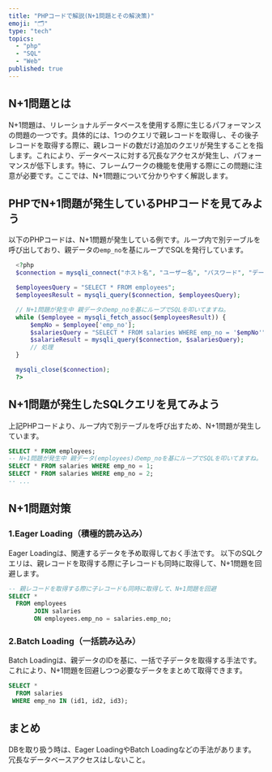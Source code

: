 ```yaml
---
title: "PHPコードで解説(N+1問題とその解決策)"
emoji: "🗂"
type: "tech"
topics:
  - "php"
  - "SQL"
  - "Web"
published: true
---
```


## N+1問題とは

N+1問題は、リレーショナルデータベースを使用する際に生じるパフォーマンスの問題の一つです。具体的には、1つのクエリで親レコードを取得し、その後子レコードを取得する際に、親レコードの数だけ追加のクエリが発生することを指します。これにより、データベースに対する冗長なアクセスが発生し、パフォーマンスが低下します。特に、フレームワークの機能を使用する際にこの問題に注意が必要です。ここでは、N+1問題について分かりやすく解説します。

## PHPでN+1問題が発生しているPHPコードを見てみよう

以下のPHPコードは、N+1問題が発生している例です。ループ内で別テーブルを呼び出しており、親データの`emp_no`を基にループでSQLを発行しています。

```php
  <?php
  $connection = mysqli_connect("ホスト名", "ユーザー名", "パスワード", "データベース名");

  $employeesQuery = "SELECT * FROM employees";
  $employeesResult = mysqli_query($connection, $employeesQuery);

  // N+1問題が発生中 親データのemp_noを基にループでSQLを叩いてますね。
  while ($employee = mysqli_fetch_assoc($employeesResult)) {
      $empNo = $employee['emp_no'];
      $salariesQuery = "SELECT * FROM salaries WHERE emp_no = '$empNo'";
      $salarieResult = mysqli_query($connection, $salariesQuery);
      // 処理
  }

  mysqli_close($connection);
  ?>
```

## N+1問題が発生したSQLクエリを見てみよう

上記PHPコードより、ループ内で別テーブルを呼び出すため、N+1問題が発生しています。

```sql
SELECT * FROM employees;
-- N+1問題が発生中 親データ(employees)のemp_noを基にループでSQLを叩いてますね。
SELECT * FROM salaries WHERE emp_no = 1;
SELECT * FROM salaries WHERE emp_no = 2;
-- ...
```

## N+1問題対策
### 1.Eager Loading（積極的読み込み）
Eager Loadingは、関連するデータを予め取得しておく手法です。
以下のSQLクエリは、親レコードを取得する際に子レコードも同時に取得して、N+1問題を回避します。

```sql
-- 親レコードを取得する際に子レコードも同時に取得して、N+1問題を回避
SELECT *
  FROM employees
       JOIN salaries
       ON employees.emp_no = salaries.emp_no;
```

### 2.Batch Loading（一括読み込み）
Batch Loadingは、親データのIDを基に、一括で子データを取得する手法です。
これにより、N+1問題を回避しつつ必要なデータをまとめて取得できます。

```sql
SELECT *
  FROM salaries
 WHERE emp_no IN (id1, id2, id3);
```

## まとめ
DBを取り扱う時は、Eager LoadingやBatch Loadingなどの手法があります。
冗長なデータベースアクセスはしないこと。
